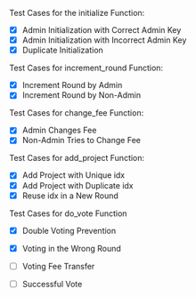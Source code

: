 Test Cases for the initialize Function:
- [x] Admin Initialization with Correct Admin Key
- [x] Admin Initialization with Incorrect Admin Key
- [x] Duplicate Initialization

Test Cases for increment_round Function:
- [x] Increment Round by Admin
- [x] Increment Round by Non-Admin

Test Cases for change_fee Function:
- [x] Admin Changes Fee
- [x] Non-Admin Tries to Change Fee

Test Cases for add_project Function:
- [x] Add Project with Unique idx
- [x] Add Project with Duplicate idx
- [x] Reuse idx in a New Round

Test Cases for do_vote Function
- [x] Double Voting Prevention
- [x] Voting in the Wrong Round
- [ ] Voting Fee Transfer
- [ ] Successful Vote

